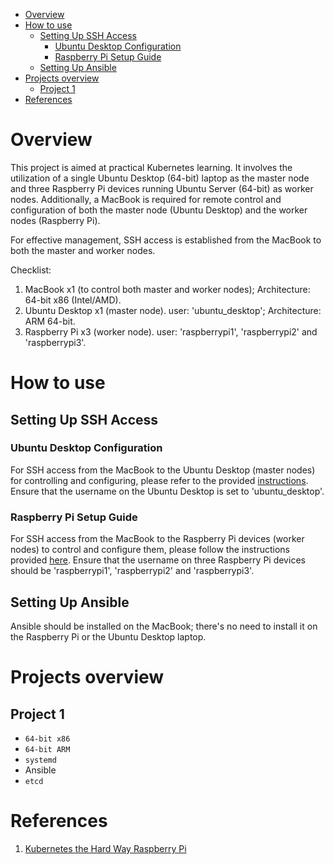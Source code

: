 - [Overview](#overview)
- [How to use](#how-to-use)
  - [Setting Up SSH Access](#setting-up-ssh-access)
    - [Ubuntu Desktop Configuration](#ubuntu-desktop-configuration)
    - [Raspberry Pi Setup Guide](#raspberry-pi-setup-guide)
  - [Setting Up Ansible](#setting-up-ansible)
- [Projects overview](#projects-overview)
  - [Project 1](#project-1)
- [References](#references)

# Overview
This project is aimed at practical Kubernetes learning. It involves the utilization of a single Ubuntu Desktop (64-bit) laptop as the master node and three Raspberry Pi devices running Ubuntu Server (64-bit) as worker nodes. Additionally, a MacBook is required for remote control and configuration of both the master node (Ubuntu Desktop) and the worker nodes (Raspberry Pi).

For effective management, SSH access is established from the MacBook to both the master and worker nodes.

Checklist:
1. MacBook x1 (to control both master and worker nodes); Architecture: 64-bit x86 (Intel/AMD).
2. Ubuntu Desktop x1 (master node). user: 'ubuntu_desktop'; Architecture: ARM 64-bit.
3. Raspberry Pi x3 (worker node). user: 'raspberrypi1', 'raspberrypi2' and 'raspberrypi3'.

# How to use
## Setting Up SSH Access
### Ubuntu Desktop Configuration
For SSH access from the MacBook to the Ubuntu Desktop (master nodes) for controlling and configuring, please refer to the provided [instructions](https://github.com/liushuyu6666/Knowledge/blob/master/Networking/SSH.md#practice). Ensure that the username on the Ubuntu Desktop is set to 'ubuntu_desktop'.

### Raspberry Pi Setup Guide
For SSH access from the MacBook to the Raspberry Pi devices (worker nodes) to control and configure them, please follow the instructions provided [here](https://liushuyu.atlassian.net/wiki/spaces/TECHHOME/pages/86343683/Setup). Ensure that the username on three Raspberry Pi devices should be 'raspberrypi1', 'raspberrypi2' and 'raspberrypi3'.

## Setting Up Ansible
Ansible should be installed on the MacBook; there's no need to install it on the Raspberry Pi or the Ubuntu Desktop laptop.

# Projects overview
## Project 1
* `64-bit x86`
* `64-bit ARM`
* `systemd`
* Ansible
* `etcd`

# References
1. [Kubernetes the Hard Way Raspberry Pi](https://github.com/robertojrojas/kubernetes-the-hard-way-raspberry-pi)
